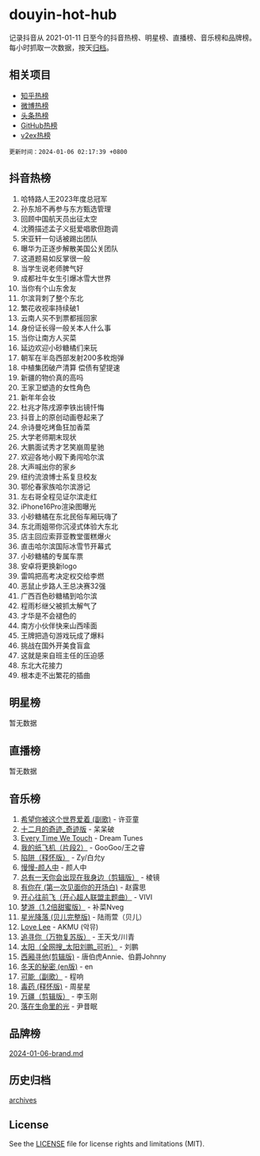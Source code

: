 # douyin-hot-hub

记录抖音从 2021-01-11 日至今的抖音热榜、明星榜、直播榜、音乐榜和品牌榜。每小时抓取一次数据，按天[归档](archives)。

## 相关项目

- [知乎热榜](https://github.com/lonnyzhang423/zhihu-hot-hub)
- [微博热榜](https://github.com/lonnyzhang423/weibo-hot-hub)
- [头条热榜](https://github.com/lonnyzhang423/toutiao-hot-hub)
- [GitHub热榜](https://github.com/lonnyzhang423/github-hot-hub)
- [v2ex热榜](https://github.com/lonnyzhang423/v2ex-hot-hub)


`更新时间：2024-01-06 02:17:39 +0800`

## 抖音热榜

1. 哈特路人王2023年度总冠军
1. 孙东旭不再参与东方甄选管理
1. 回顾中国航天员出征太空
1. 沈腾描述孟子义挺爱唱歌但跑调
1. 宋亚轩一句话被踢出团队
1. 曝华为正逐步解散美国公关团队
1. 这道题易如反掌很一般
1. 当学生说老师脾气好
1. 成都社牛女生引爆冰雪大世界
1. 当你有个山东舍友
1. 尔滨背刺了整个东北
1. 繁花收视率持续破1
1. 云南人买不到票都摇回家
1. 身份证长得一般关本人什么事
1. 当你让南方人买菜
1. 延边欢迎小砂糖橘们来玩
1. 朝军在半岛西部发射200多枚炮弹
1. 中植集团破产清算 偿债有望提速
1. 新疆的物价真的高吗
1. 王家卫塑造的女性角色
1. 新年年会妆
1. 杜兆才陈戌源李铁出镜忏悔
1. 抖音上的原创动画卷起来了
1. 佘诗曼吃烤鱼狂加香菜
1. 大学老师期末现状
1. 大鹏面试秀才艺笑崩周星驰
1. 欢迎各地小殿下勇闯哈尔滨
1. 大声喊出你的家乡
1. 纽约流浪博士系复旦校友
1. 鄂伦春家族哈尔滨游记
1. 左右哥全程见证尔滨走红
1. iPhone16Pro渲染图曝光
1. 小砂糖橘在东北民俗车厢玩嗨了
1. 东北雨姐带你沉浸式体验大东北
1. 店主回应索菲亚教堂蛋糕爆火
1. 直击哈尔滨国际冰雪节开幕式
1. 小砂糖橘的专属车票
1. 安卓将更换新logo
1. 雷鸣把高考决定权交给李燃
1. 恶鼠止步路人王总决赛32强
1. 广西百色砂糖橘到哈尔滨
1. 程雨杉继父被抓太解气了
1. 才华是不会褪色的
1. 南方小伙伴快来山西嗦面
1. 王牌把造句游戏玩成了爆料
1. 挑战在国外开美食盲盒
1. 这就是来自班主任的压迫感
1. 东北大花接力
1. 根本走不出繁花的插曲

## 明星榜

暂无数据

## 直播榜

暂无数据

## 音乐榜

1. [希望你被这个世界爱着 (副歌)](https://sf3-cdn-tos.douyinstatic.com/obj/tos-cn-ve-2774/oUHCmWQfZlE3QQBKBeD8rCFLpJzPgCpImhsxMt) - 许亚童
1. [十二月的奇迹_奇迹版](https://sf86-cdn-tos.douyinstatic.com/obj/tos-cn-ve-2774/oMslvA9FBzGMGHnyUuoiiUjtIAXfMz6tzwByW8) - 呆呆破
1. [Every Time We Touch](https://sf6-cdn-tos.douyinstatic.com/obj/tos-cn-ve-2774/ogN6lUKQeBBfEVhIOMikG1CcJjugxk1tztZyhP) - Dream Tunes
1. [我的纸飞机（片段2）](https://sf86-cdn-tos.douyinstatic.com/obj/tos-cn-ve-2774/oM2ZrKcg2CD5AeRB2gkeXOFB1IxAGJdZPazYHf) - GooGoo/王之睿
1. [陷阱（释怀版）](https://sf6-cdn-tos.douyinstatic.com/obj/tos-cn-ve-2774/oE8C21LeZrzKLDFfQYgMzx4GAIHageG5IzayY7) - Zy/白允y
1. [慢慢-颜人中](https://sf6-cdn-tos.douyinstatic.com/obj/tos-cn-ve-2774/ocjHNfBXdBxQNC8ZGAeoLMFTUgtBg8bkExunDC) - 颜人中
1. [总有一天你会出现在我身边（剪辑版）](https://sf86-cdn-tos.douyinstatic.com/obj/tos-cn-ve-2774/oMLsHwhWW7CYoAhoWB9EXUQIzNBsfAJxpAoxCU) - 棱镜
1. [有你在 (第一次见面你的开场白)](https://sf86-cdn-tos.douyinstatic.com/obj/tos-cn-ve-2774/oAthrQ3ClJBfI57uBoFEgNDYtNCZ0TSYQQfxQ0) - 赵露思
1. [开心往前飞（开心超人联盟主题曲）](https://sf6-cdn-tos.douyinstatic.com/obj/tos-cn-ve-2774/9d8fb7c82cf1421fb93a9fe925275e0a) - VIVI
1. [梦游（1.2倍甜蜜版）](https://sf3-cdn-tos.douyinstatic.com/obj/tos-cn-ve-2774/o4gyAUm8hwufoEABmwVIiQtHsFuGzAEEWtNMzo) - 补菜Nveg
1. [星光降落 (贝儿完整版)](https://sf86-cdn-tos.douyinstatic.com/obj/tos-cn-ve-2774/okwB9hAwyAtsFFkFBzAX1hOOfQuIoMNs0W2Mwr) - 陆雨萱（贝儿）
1. [Love Lee](https://sf6-cdn-tos.douyinstatic.com/obj/tos-cn-ve-2774/o05GbkJGbCBTdDnMtB0fwOYgkeZp23vrWQDQBS) - AKMU (악뮤)
1. [追寻你（万物复苏版）](https://sf86-cdn-tos.douyinstatic.com/obj/tos-cn-ve-2774/oYeAZJsbjIDit9APmBg8u6uDUQnHmoCf3gbo74) - 王天戈/川青
1. [太阳（全网搜_太阳刘鹏_可听）](https://sf86-cdn-tos.douyinstatic.com/obj/tos-cn-ve-2774/ogWbyIQnlBFImVbeDocRdCIYtBHlbJXgfZMvgz) - 刘鹏
1. [西厢寻他(剪辑版)](https://sf86-cdn-tos.douyinstatic.com/obj/tos-cn-ve-2774/oUsAVfAQKlRNxEv5qxvIB8o5qmIWUcXbzJKJhw) - 唐伯虎Annie、伯爵Johnny
1. [冬天的秘密 (en版)](https://sf86-cdn-tos.douyinstatic.com/obj/tos-cn-ve-2774/okIuMHDdzyf3FjGK4Lphe1vfHcQaPIHAg0Z4CR) - en
1. [可能（副歌）](https://sf86-cdn-tos.douyinstatic.com/obj/tos-cn-ve-2774/cde1731888894259b333569393c2fb51) - 程响
1. [毒药 (释怀版)](https://sf6-cdn-tos.douyinstatic.com/obj/tos-cn-ve-2774/oYILMEAzspdZBIzy4frJNB8ZHPHWAhiwowd4Ad) - 周星星
1. [万疆（剪辑版）](https://sf3-cdn-tos.douyinstatic.com/obj/tos-cn-ve-2774/ooG7oVgFlDTelKCjCsTTobQvbdtj1BBQXnfZd8) - 李玉刚
1. [落在生命里的光](https://sf86-cdn-tos.douyinstatic.com/obj/tos-cn-ve-2774/d9ffa8c090124ea58bb10df9b510c01d) - 尹昔眠

## 品牌榜

[2024-01-06-brand.md](archives/2024-01-06-brand.md)

## 历史归档

[archives](archives)

## License

See the [LICENSE](LICENSE) file for license rights and limitations (MIT).
